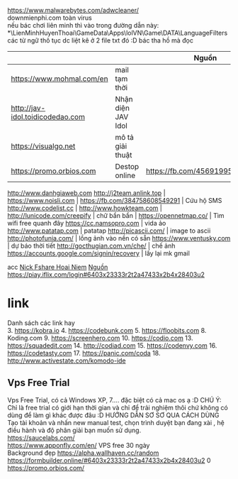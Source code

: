 https://www.malwarebytes.com/adwcleaner/ <br>
 downmienphi.com toàn virus <br>
 nếu bác chơi liên minh thì vào trong đường dẫn này: *\LienMinhHuyenThoai\GameData\Apps\lolVN\Game\DATA\LanguageFilters\
các từ ngữ thô tục dc liệt kê ở 2 file txt đó :D bác tha hồ mà đọc


|   |   | Nguồn
|---|---|---|
https://www.mohmal.com/en			| mail tạm thời
http://jav-idol.toidicodedao.com	| Nhận diện JAV Idol
https://visualgo.net            	| mô tả giải thuật
https://promo.orbios.com        	| Destop online | https://fb.com/456919954640130
http://www.danhgiaweb.com
http://j2team.anlink.top        	|
https://www.noisli.com          	|
https://fb.com/384758608549291  	|  Cứu hộ SMS
http://www.codelist.cc          	|
http://www.howkteam.com         	|
http://lunicode.com/creepify    	| chữ bẩn bẩn |
https://opennetmap.co/          	| Tìm wifi free quanh đây 
https://cc.namsopro.com         	| vida ảo
http://www.patatap.com 				| patatap
http://picascii.com/ 				| image to ascii
http://photofunia.com/				| lồng ảnh vào nền có sẵn
https://www.ventusky.com 			| dự báo thời tiết
http://gocthugian.com.vn/che/	    | chế ảnh
https://accounts.google.com/signin/recovery | lấy lại mk gmail



acc
[Nick Fshare Hoai Niem](https://docs.google.com/document/d/15M00KhjFQfQvIpG5UFtOSm5RxOK28ce9LosOpHiH0Yw/edit) [Nguồn](https://.fb.com/463525617312897)<br>
https://piay.iflix.com/login#6403x23333r2t2a47433x2b4x28403u2
# link

Danh sách các link hay<br/>
3. https://kobra.io
4. https://codebunk.com
5. https://floobits.com
8. Koding.com
9. https://screenhero.com
10. https://codio.com
13. https://squadedit.com
14. http://codiad.com
15. https://codenvy.com
16. https://codetasty.com
17. https://panic.com/coda
18. http://www.activestate.com/komodo-ide
## Vps Free Trial
Vps Free Trial, có cả Windows XP, 7.... đặc biệt có cả mac os ạ :D
CHÚ Ý: Chỉ là free trial có giới hạn thời gian và chỉ để trải nghiệm thôi chứ không có dùng để làm gì khác được đâu :D 
HƯỚNG DẪN SƠ SƠ QUA CÁCH DÙNG
Tạo tài khoản và nhấn new manual test, chọn trình duyệt bạn đang xài , hệ điều hành và độ phân giải bạn muốn sử dụng.<br/>
https://saucelabs.com/ <br>
https://www.apponfly.com/en/ VPS free 30 ngày <br>
Background đẹp https://alpha.wallhaven.cc/random <br>
https://formbuilder.online/#6403x23333r2t2a47433x2b4x28403u2
0
https://promo.orbios.com/

